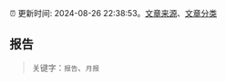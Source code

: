 :alarm_clock: 更新时间: 2024-08-26 22:38:53。[文章来源](/README.md)、[文章分类](/TAGS.md)

## 报告


> 关键字：`报告`、`月报`



